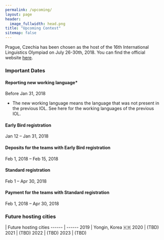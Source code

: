 ```yaml
---
permalink: /upcoming/
layout: page
header:
  image_fullwidth: head.png
title: "Upcoming Contest"
sitemap: false
---
```


Prague, Czechia has been chosen as the host of the 16th International Linguistics Olympiad on July 26-30th, 2018. You can find the official website <a href="http://iol.ff.cuni.cz/">here</a>.

### Important Dates

#### Reporting new working language*
Before Jan 31, 2018

* The new working language means the language that was not present in the previous IOL. See here for the working languages of the previous IOL.

#### Early Bird registration
Jan 12 – Jan 31, 2018

#### Deposits for the teams with Early Bird registration
Feb 1, 2018 – Feb 15, 2018

#### Standard registration
Feb 1 – Apr 30, 2018

#### Payment for the teams with Standard registration
Feb 1, 2018 – Apr 30, 2018


### Future hosting cities
| Future hosting cities
------ | ------
2019   | Yongin, Korea 🇰🇷
2020   | (TBD)
2021   | (TBD)
2022   | (TBD)
2023   | (TBD)